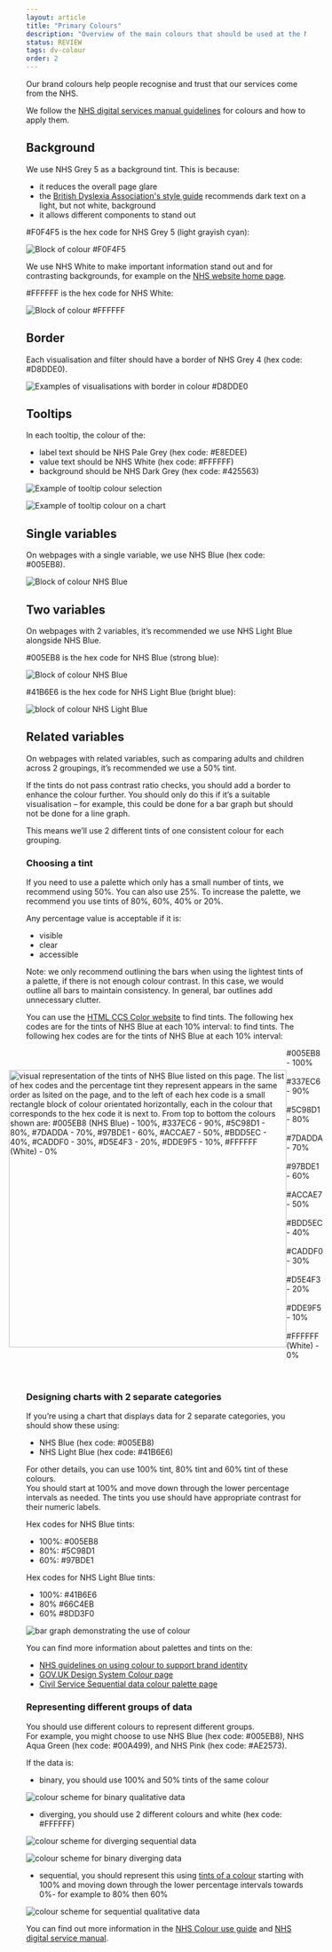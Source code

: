 ```yaml
---
layout: article
title: "Primary Colours"
description: "Overview of the main colours that should be used at the NHSBSA"
status: REVIEW
tags: dv-colour
order: 2
---
```

Our brand colours help people recognise and trust that our services come from the NHS.  

We follow the [NHS digital services manual guidelines][pc 1] for colours and how to apply them.

## Background  
  
We use NHS Grey 5 as a background tint. This is because: 

- it reduces the overall page glare
- the [British Dyslexia Association's style guide][dyslexia] recommends dark text on a light, but not white, background
- it allows different components to stand out

#F0F4F5 is the hex code for NHS Grey 5 (light grayish cyan):  
  
![Block of colour #F0F4F5](../images/hex-f0f4f5.png)  
  
We use NHS White to make important information stand out and for contrasting backgrounds, for example on the [NHS website home page][NHS home].  
  
#FFFFFF is the hex code for NHS White:

![Block of colour #FFFFFF](../images/hex-nhs-white.png)

## Border  
  
Each visualisation and filter should have a border of NHS Grey 4 (hex code: #D8DDE0).  
  
![Examples of visualisations with border in colour #D8DDE0](../images/border-example.png)  
  
## Tooltips  
  
In each tooltip, the colour of the: 

- label text should be NHS Pale Grey (hex code: #E8EDEE)  
- value text should be NHS White (hex code: #FFFFFF)  
- background should be NHS Dark Grey (hex code: #425563)   
  
![Example of tooltip colour selection](../images/tooltip-customize.png)  
  
![Example of tooltip colour on a chart](../images/tooltip-croydon.png)

## Single variables  

On webpages with a single variable, we use NHS Blue (hex code: #005EB8).
  
![Block of colour NHS Blue](../images/hex-nhs-blue.png)

## Two variables  

On webpages with 2 variables, it’s recommended we use NHS Light Blue alongside NHS Blue.  
  
#005EB8 is the hex code for NHS Blue (strong blue):
  
![Block of colour NHS Blue](../images/hex-nhs-blue.png)  
  
#41B6E6 is the hex code for NHS Light Blue (bright blue):  
  
![block of colour NHS Light Blue](../images/hex-nhs-light-blue.png)

## Related variables  

On webpages with related variables, such as comparing adults and children across 2 groupings, it’s recommended we use a 50% tint. 

If the tints do not pass contrast ratio checks, you should add a border to enhance the colour further. You should only do this if it’s a suitable visualisation – for example, this could be done for a bar graph but should not be done for a line graph. 

This means we’ll use 2 different tints of one consistent colour for each grouping.  

### Choosing a tint  

If you need to use a palette which only has a small number of tints, we recommend using 50%. You can also use 25%. 
To increase the palette, we recommend you use tints of 80%, 60%, 40% or 20%.  

Any percentage value is acceptable if it is: 

- visible 
- clear  
- accessible  
  
Note: we only recommend outlining the bars when using the lightest tints of a palette, if there is not enough colour contrast. In this case, we would outline all bars to maintain consistency. In general, bar outlines add unnecessary clutter.  

You can use the [HTML CCS Color website][pc 7] to find tints. The following hex codes are for the tints of NHS Blue at each 10% interval: to find tints. The following hex codes are for the tints of NHS Blue at each 10% interval:

<html>
<style>
.container {   display: flex;   align-items: center;   justify-content: center }
.div_gap { width: 40px }
.tint_colours img {height:500px;}
 </style>  

 <body>
 <div class="container">
 <div class="tint_colours">
  <img src="../images/gradient_crop.png" alt="visual representation of the tints of NHS Blue listed on this page. The list of hex codes and the percentage tint they represent appears in the same order as lsited on the page, and to the left of each hex code is a small rectangle block of colour orientated horizontally, each in the colour that corresponds to the hex code it is next to. From top to bottom the colours shown are: #005EB8 (NHS Blue) - 100%, #337EC6 - 90%, #5C98D1 - 80%, #7DADDA - 70%, #97BDE1 - 60%, #ACCAE7 - 50%, #BDD5EC - 40%, #CADDF0 - 30%, #D5E4F3 - 20%, #DDE9F5 - 10%, #FFFFFF (White) - 0%">
</div>
<div class="div_gap"></div>
<div>
    #005EB8 - 100%  <br><br>
    #337EC6 - 90%  <br><br>
    #5C98D1 - 80%  <br><br>
    #7DADDA - 70%  <br><br>
    #97BDE1 - 60%  <br><br>
    #ACCAE7 - 50%  <br><br>
    #BDD5EC - 40%  <br><br>
    #CADDF0 - 30%  <br><br>
    #D5E4F3 - 20%  <br><br>
    #DDE9F5 - 10%  <br><br>
    #FFFFFF (White) - 0% <br><br>
</div>
</div>
<br>
</body>
</html>  

### Designing charts with 2 separate categories  
  
If you’re using a chart that displays data for 2 separate categories, you should show these using: 

- NHS Blue (hex code: #005EB8) 
- NHS Light Blue (hex code: #41B6E6) 

For other details, you can use 100% tint, 80% tint and 60% tint of these colours.  
You should start at 100% and move down through the lower percentage intervals as needed. The tints you use should have appropriate contrast for their numeric labels. 

Hex codes for NHS Blue tints:  

- 100%: #005EB8  
- 80%: #5C98D1 
- 60%: #97BDE1 

Hex codes for NHS Light Blue tints:  

- 100%: #41B6E6 
- 80% #66C4EB  
- 60% #8DD3F0    
  
![bar graph demonstrating the use of colour](../images/nhs_blue_bars.png)
  
You can find more information about palettes and tints on the: 

- [NHS guidelines on using colour to support brand identity][pc 5]
- [GOV.UK Design System Colour page][pc 3]
- [Civil Service Sequential data colour palette page][pc 4]

### Representing different groups of data   
  
You should use different colours to represent different groups.  
For example, you might choose to use NHS Blue (hex code: #005EB8), NHS Aqua Green (hex code: #00A499), and NHS Pink (hex code: #AE2573).  
  
If the data is:

- binary, you should use 100% and 50% tints of the same colour

![colour scheme for binary qualitative data](../images/binary_qual.png)  
  
- diverging, you should use 2 different colours and white (hex code: #FFFFFF)
  
![colour scheme for diverging sequential data](../images/diverge_seq.png)  
  
![colour scheme for binary diverging data](../images/binary_diverge.png)  
  
- sequential, you should represent this using [tints of a colour](#choosing-a-tint) starting with 100% and moving down through the lower percentage intervals towards 0%- for example to 80% then 60%   
  
![colour scheme for sequential qualitative data](../images/qual_seq.png)  

You can find out more information in the [NHS Colour use guide][pc 6] and [NHS digital service manual][pc 2].

[pc 1]: https://service-manual.nhs.uk/design-system/styles/colour
[pc 2]: https://service-manual.nhs.uk/design-system/styles/colour
[pc 3]: https://design-system.service.gov.uk/styles/colour/
[pc 4]: https://analysisfunction.civilservice.gov.uk/policy-store/data-visualisation-colours-in-charts/#section-6
[pc 5]: https://www.england.nhs.uk/nhsidentity/identity-guidelines/colours/#:~:text=use%20of%20highlights.-,Using%20tints,-Tints%20are%20percentage
[pc 6]: https://web.natur.cuni.cz/~langhamr/lectures/vtfg1/mapinfo_2/barvy/colors.html
[pc 7]: https://www.htmlcsscolor.com/hex/005EB8
[dyslexia]: https://www.bdadyslexia.org.uk/advice/employers/creating-a-dyslexia-friendly-workplace/dyslexia-friendly-style-guide
[NHS home]: https://www.nhs.uk/